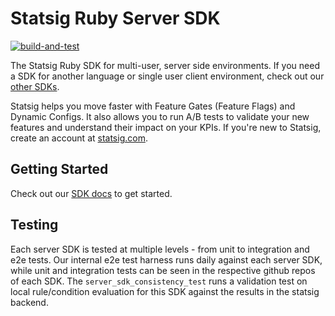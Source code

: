 # Statsig Ruby Server SDK

[![build-and-test](https://github.com/statsig-io/ruby-sdk/actions/workflows/build-and-test.yml/badge.svg?branch=main)](https://github.com/statsig-io/ruby-sdk/actions/workflows/build-and-test.yml)

The Statsig Ruby SDK for multi-user, server side environments. If you need a SDK for another language or single user client environment, check out our [other SDKs](https://docs.statsig.com/#sdks).

Statsig helps you move faster with Feature Gates (Feature Flags) and Dynamic Configs. It also allows you to run A/B tests to validate your new features and understand their impact on your KPIs. If you're new to Statsig, create an account at [statsig.com](https://www.statsig.com).

## Getting Started

Check out our [SDK docs](https://docs.statsig.com/server/rubySDK) to get started.

## Testing

Each server SDK is tested at multiple levels - from unit to integration and e2e tests. Our internal e2e test harness runs daily against each server SDK, while unit and integration tests can be seen in the respective github repos of each SDK. The `server_sdk_consistency_test` runs a validation test on local rule/condition evaluation for this SDK against the results in the statsig backend.

